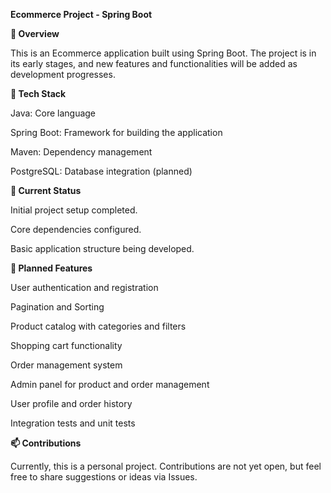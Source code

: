 **Ecommerce Project - Spring Boot**

**🚀 Overview**

This is an Ecommerce application built using Spring Boot. The project is in its early stages, and new features and functionalities will be added as development progresses.

**🔧 Tech Stack**

Java: Core language

Spring Boot: Framework for building the application

Maven: Dependency management

PostgreSQL: Database integration (planned)

**🚧 Current Status**

Initial project setup completed.

Core dependencies configured.

Basic application structure being developed.

**🌱 Planned Features**

User authentication and registration

Pagination and Sorting

Product catalog with categories and filters

Shopping cart functionality

Order management system

Admin panel for product and order management

User profile and order history

Integration tests and unit tests

**📫 Contributions**

Currently, this is a personal project. Contributions are not yet open, but feel free to share suggestions or ideas via Issues.
